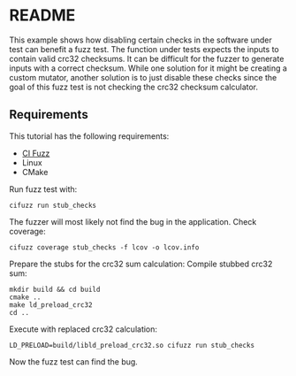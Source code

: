 # README
This example shows how disabling certain checks in the software under test can benefit a fuzz test. The function under tests expects the inputs to contain valid crc32 checksums. It can be difficult for the fuzzer to generate inputs with a correct checksum. While one solution for it might be creating a custom mutator, another solution is to just disable these checks since the goal of this fuzz test is not checking the crc32 checksum calculator.

## Requirements
This tutorial has the following requirements:
- [CI Fuzz](https://github.com/CodeIntelligenceTesting/cifuzz)
- Linux
- CMake

Run fuzz test with:
```
cifuzz run stub_checks
```
The fuzzer will most likely not find the bug in the application.
Check coverage:
```
cifuzz coverage stub_checks -f lcov -o lcov.info
```
Prepare the stubs for the crc32 sum calculation:
Compile stubbed crc32 sum:
```
mkdir build && cd build
cmake ..
make ld_preload_crc32
cd ..
```

Execute with replaced crc32 calculation:
```
LD_PRELOAD=build/libld_preload_crc32.so cifuzz run stub_checks
```
Now the fuzz test can find the bug.